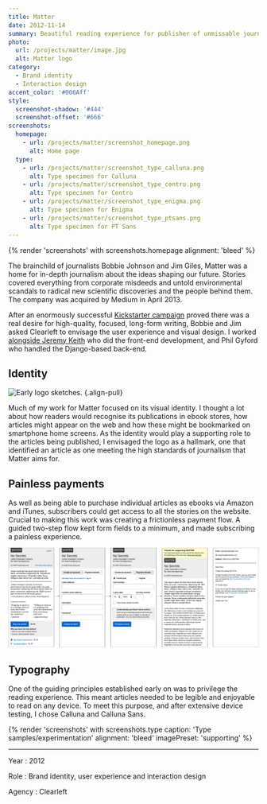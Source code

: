 ```yaml
---
title: Matter
date: 2012-11-14
summary: Beautiful reading experience for publisher of unmissable journalism.
photo:
  url: /projects/matter/image.jpg
  alt: Matter logo
category:
  - Brand identity
  - Interaction design
accent_color: '#006Aff'
style:
  screenshot-shadow: '#444'
  screenshot-offset: '#666'
screenshots:
  homepage:
    - url: /projects/matter/screenshot_homepage.png
      alt: Home page
  type:
    - url: /projects/matter/screenshot_type_calluna.png
      alt: Type specimen for Calluna
    - url: /projects/matter/screenshot_type_centro.png
      alt: Type specimen for Centro
    - url: /projects/matter/screenshot_type_enigma.png
      alt: Type specimen for Enigma
    - url: /projects/matter/screenshot_type_ptsans.png
      alt: Type specimen for PT Sans
---
```

{% render 'screenshots' with screenshots.homepage
  alignment: 'bleed'
%}

The brainchild of journalists Bobbie Johnson and Jim Giles, Matter was a home for in-depth journalism about the ideas shaping our future. Stories covered everything from corporate misdeeds and untold environmental scandals to radical new scientific discoveries and the people behind them. The company was acquired by Medium in April 2013.

After an enormously successful [Kickstarter campaign][1] proved there was a real desire for high-quality, focused, long-form writing, Bobbie and Jim asked Clearleft to envisage the user experience and visual design. I worked [alongside Jeremy Keith][2] who did the front-end development, and Phil Gyford who handled the Django-based back-end.

## Identity

![](logo_sketches.jpg 'Early logo sketches.')
{.align-pull}

Much of my work for Matter focused on its visual identity. I thought a lot about how readers would recognise its publications in ebook stores, how articles might appear on the web and how these might be bookmarked on smartphone home screens. As the identity would play a supporting role to the articles being published, I envisaged the logo as a hallmark, one that identified an article as one meeting the high standards of journalism that Matter aims for.

## Painless payments

As well as being able to purchase individual articles as ebooks via Amazon and iTunes, subscribers could get access to all the stories on the website. Crucial to making this work was creating a frictionless payment flow. A guided two-step flow kept form fields to a minimum, and made subscribing a painless experience.

![5 wireframes depicting the payment journey.](payment_flow.svg 'Payment flow.')

## Typography

One of the guiding principles established early on was to privilege the reading experience. This meant articles needed to be legible and enjoyable to read on any device. To meet this purpose, and after extensive device testing, I chose Calluna and Calluna Sans.

{% render 'screenshots' with screenshots.type
  caption: 'Type samples/experimentation'
  alignment: 'bleed'
  imagePreset: 'supporting'
%}

---

Year
: 2012

Role
: Brand identity, user experience and interaction design

Agency
: Clearleft

[1]: https://www.kickstarter.com/projects/readmatter/matter
[2]: https://adactio.com/journal/5886
